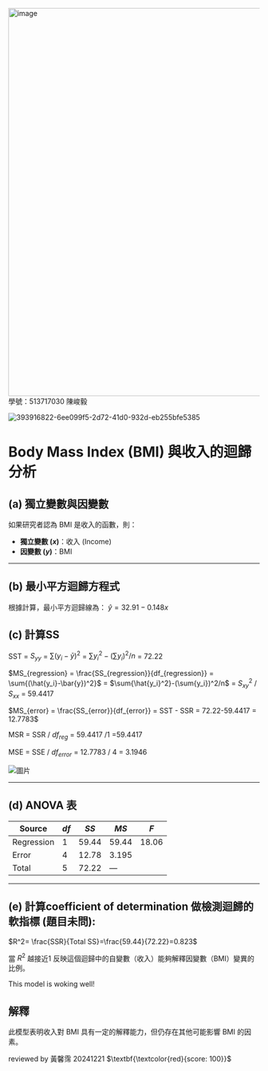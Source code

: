 <img width="778" alt="image" src="https://github.com/user-attachments/assets/2a533033-5a87-4129-91ef-a8aa57089f58" />學號：513717030  陳峻毅

![393916822-6ee099f5-2d72-41d0-932d-eb255bfe5385](https://github.com/user-attachments/assets/174bda0f-5361-4170-9fd9-c75b2e7c09eb)

# Body Mass Index (BMI) 與收入的迴歸分析

## (a) 獨立變數與因變數
如果研究者認為 BMI 是收入的函數，則：
- **獨立變數 ($x$)**：收入 (Income)
- **因變數 ($y$)**：BMI
---
## (b) 最小平方迴歸方程式

根據計算，最小平方迴歸線為：
$\hat{y} = 32.91 - 0.148x$

## (c) 計算SS
SST = $S_{yy}$ = $\sum{(y_i-\bar{y})^2}$ =  $\sum{y_i^2}-(\sum{y_i})^2/n$ = 72.22

$MS_{regression} = \frac{SS_{regression}}{df_{regression}} = \sum{(\hat{y_i}-\bar{y})^2}$ = $\sum{\hat{y_i}^2}-(\sum{y_i})^2/n$ =  $S_{xy}^2$ / $S_{xx}$ = 59.4417

$MS_{error} = \frac{SS_{error}}{df_{error}} =  SST - SSR = 72.22-59.4417 = 12.7783$
  
MSR = SSR / $df_{reg}$ = 59.4417 /1 =59.4417

MSE = SSE / $df_{error}$ = 12.7783 / 4 = 3.1946



![圖片](https://github.com/user-attachments/assets/d55f2aaa-260d-43e8-8508-75f76ca18ed0)



---
## (d) ANOVA 表

| Source      | $df$ | $SS$  | $MS$   | $F$  | 
|-------------|------|-------|--------|------|
| Regression  | 1    | 59.44 | 59.44  |18.06 |
| Error       | 4    | 12.78 | 3.195  |      |
| Total       | 5    | 72.22 | —      |      |
---
## (e) 計算coefficient of determination 做檢測迴歸的軟指標 (題目未問): 

$R^2= \frac{SSR}{Total SS}=\frac{59.44}{72.22}=0.823$

當 $R^2$ 越接近1 反映這個迴歸中的自變數（收入）能夠解釋因變數（BMI）變異的比例。

This model is woking well!

## 解釋
此模型表明收入對 BMI 具有一定的解釋能力，但仍存在其他可能影響 BMI 的因素。

reviewed by 黃馨霈 20241221 $\textbf{\textcolor{red}{score: 100}}$
